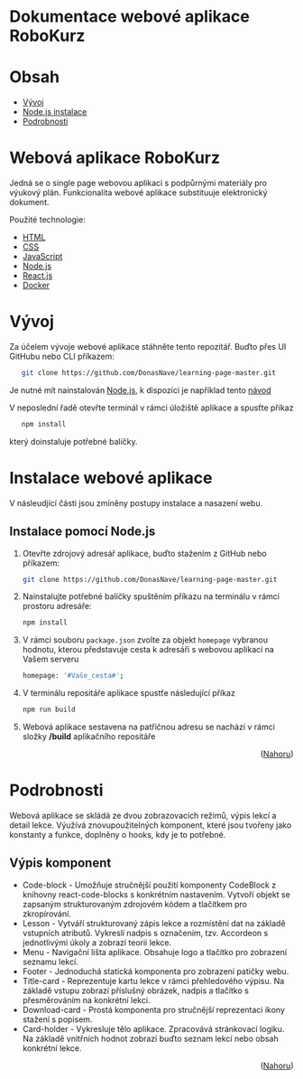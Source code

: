 <!-- title: Dokumentac RoboKurz -->

<div id="top"></div>

# Dokumentace webové aplikace RoboKurz

# Obsah

* <a href="#development">Vývoj</a>
* <a href="#nodei">Node.js instalace</a>
* <a href="#components">Podrobnosti</a>


# Webová aplikace RoboKurz
Jedná se o single page webovou aplikaci s podpůrnými materiály pro výukový plán. Funkcionalita webové aplikace substituuje elektronický dokument.

Použité technologie:

* [HTML](https://www.w3.org/html/)
* [CSS](https://www.w3.org/Style/CSS/Overview.en.html)
* [JavaScript](https://www.javascript.com/)
* [Node.js](https://nodejs.org/en/)
* [React.js](https://reactjs.org/)
* [Docker](https://www.docker.com/)



# <a name="development"></a>Vývoj
Za účelem vývoje webové aplikace stáhněte tento repozitář. Buďto přes UI GitHubu nebo CLI příkazem:

```sh
   git clone https://github.com/DonasNave/learning-page-master.git
```

Je nutné mít nainstalován [Node.js](https://nodejs.org/en/), k dispozici je například tento [návod](https://www.guru99.com/download-install-node-js.html)

V neposlední řadě otevřte terminál v rámci úložiště aplikace a spusťte příkaz

```sh
   npm install
```

který doinstaluje potřebné balíčky.

# Instalace webové aplikace
V násleudjící části jsou zmíněny postupy instalace a nasazení webu.

## <a name="nodei"></a>Instalace pomocí Node.js

1. Otevřte zdrojový adresář aplikace, buďto stažením z GitHub nebo příkazem:
   ```sh
   git clone https://github.com/DonasNave/learning-page-master.git
   ```
2. Nainstalujte potřebné balíčky spuštěním příkazu na terminálu v rámci prostoru adresáře:
   ```sh
   npm install
   ```
3. V rámci souboru `package.json` zvolte za objekt `homepage` vybranou hodnotu, kterou představuje cesta k adresáři s webovou aplikací na Vašem serveru
   ```sh
   homepage: '#Vaše_cesta#';
   ```
4. V terminálu repositáře aplikace spustťe následující příkaz
   ```sh
   npm run build
   ```
5. Webová aplikace sestavena na patřičnou adresu se nachází v rámci složky <b>/build</b> aplikačního repositáře

<p align="right">(<a href="#top">Nahoru</a>)</p>

# Podrobnosti

Webová aplikace se skládá ze dvou zobrazovacích režimů, výpis lekcí a detail lekce. Výužívá znovupoužitelných komponent, které jsou tvořeny jako konstanty a funkce, doplněny o hooks, kdy je to potřebné.

## <a name="components"></a>Výpis komponent

* Code-block - Umožňuje stručnější použití komponenty CodeBlock z knihovny react-code-blocks s konkrétním nastavením. Vytvoří objekt se zapsaným strukturovaným zdrojovém kódem a tlačítkem pro zkropírování.
* Lesson - Vytváří strukturovaný zápis lekce a rozmístění dat na základě vstupních atributů. Vykreslí nadpis s označením, tzv. Accordeon s jednotlivými úkoly a zobrazí teorii lekce.
* Menu - Navigační lišta aplikace. Obsahuje logo a tlačítko pro zobrazení seznamu lekcí.
* Footer - Jednoduchá statická komponenta pro zobrazení patičky webu.
* Title-card - Reprezentuje kartu lekce v rámci přehledového výpisu. Na základě vstupu zobrazí příslušný obrázek, nadpis a tlačítko s přesměrováním na konkrétní lekci.
* Download-card - Prostá komponenta pro stručnější reprezentaci ikony stažení s popisem.
* Card-holder - Vykresluje tělo aplikace. Zpracovává stránkovací logiku. Na
základě vnitřních hodnot zobrazí buďto seznam lekcí nebo obsah konkrétní
lekce.

  
<p align="right">(<a href="#top">Nahoru</a>)</p>
